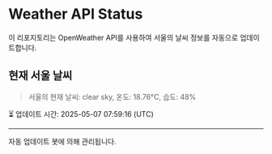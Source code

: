 
# Weather API Status

이 리포지토리는 OpenWeather API를 사용하여 서울의 날씨 정보를 자동으로 업데이트합니다.

## 현재 서울 날씨
> 서울의 현재 날씨: clear sky, 온도: 18.76°C, 습도: 48%

⏳ 업데이트 시간: 2025-05-07 07:59:16 (UTC)

---
자동 업데이트 봇에 의해 관리됩니다.
